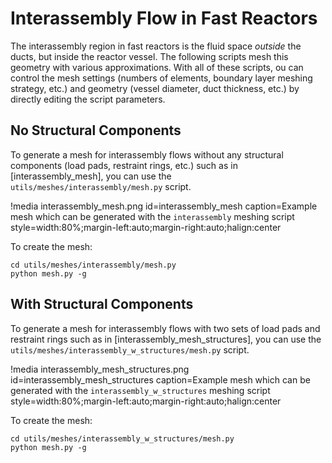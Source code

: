 # Interassembly Flow in Fast Reactors

The interassembly region in fast reactors is the fluid space
*outside* the ducts, but inside the reactor vessel. The following
scripts mesh this geometry with various approximations. With all
of these scripts,
ou can control the mesh settings (numbers of elements, boundary layer
meshing strategy, etc.) and geometry (vessel diameter, duct thickness, etc.)
by directly editing the script parameters.

## No Structural Components

To generate a mesh for interassembly flows without any structural components
(load pads, restraint rings, etc.) such as in [interassembly_mesh],
you can use the `utils/meshes/interassembly/mesh.py` script.

!media interassembly_mesh.png
  id=interassembly_mesh
  caption=Example mesh which can be generated with the `interassembly` meshing script
  style=width:80%;margin-left:auto;margin-right:auto;halign:center

To create the mesh:

```
cd utils/meshes/interassembly/mesh.py
python mesh.py -g
```

## With Structural Components

To generate a mesh for interassembly flows with two sets of load pads
and restraint rings such as in [interassembly_mesh_structures],
you can use the `utils/meshes/interassembly_w_structures/mesh.py` script.

!media interassembly_mesh_structures.png
  id=interassembly_mesh_structures
  caption=Example mesh which can be generated with the `interassembly_w_structures` meshing script
  style=width:80%;margin-left:auto;margin-right:auto;halign:center

To create the mesh:

```
cd utils/meshes/interassembly_w_structures/mesh.py
python mesh.py -g
```
